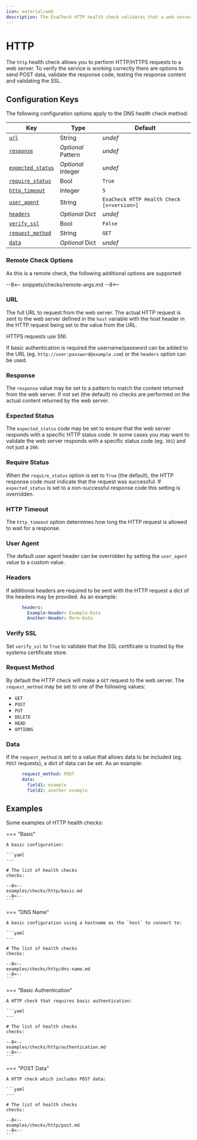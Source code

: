 ```yaml
---
icon: material/web
description: The ExaCheck HTTP health check validates that a web server responds to a request of the chosen method. Optionally the SSL certificate can be checked to ensure it is trusted.
---
```


# HTTP

The `http` health check allows you to perform HTTP/HTTPS requests to a web server. To verify the service is working correctly there are options to send POST data, validate the response code, testing the response content and validating the SSL.

## Configuration Keys

The following configuration options apply to the DNS health check method:

| Key                                   | Type               | Default                                   |
| ------------------------------------- | ------------------ | ----------------------------------------- |
| [`url`](#url)                         | String             | *undef*                                   |
| [`response`](#response)               | *Optional* Pattern | *undef*                                   |
| [`expected_status`](#expected-status) | *Optional* Integer | *undef*                                   |
| [`require_status`](#require-status)   | Bool               | `True`                                    |
| [`http_timeout`](#http-timeout)       | Integer            | `5`                                       |
| [`user_agent`](#user-agent)           | String             | `ExaCheck HTTP Health Check [v<version>]` |
| [`headers`](#headers)                 | *Optional* Dict    | *undef*                                   |
| [`verify_ssl`](#verify-ssl)           | Bool               | `False`                                   |
| [`request_method`](#request-method)   | String             | `GET`                                     |
| [`data`](#data)                       | *Optional* Dict    | *undef*                                   |

### Remote Check Options

As this is a remote check, the following additional options are supported:

--8<--
snippets/checks/remote-args.md
--8<--

### URL

The full URL to request from the web server. The actual HTTP request is sent to the web server defined in the `host` variable with the host header in the HTTP request being set to the value from the URL.

HTTPS requests use SNI.

If basic authentication is required the username/password can be added to the URL (eg. `http://user:password@example.com`) or the `headers` option can be used.

### Response

The `response` value may be set to a pattern to match the content returned from the web server. If not set (the default) no checks are performed on the actual content returned by the web server.

### Expected Status

The `expected_status` code may be set to ensure that the web server responds with a specific HTTP status code. In some cases you may want to validate the web server responds with a specific status code (eg. `301`) and not just a `200`.

### Require Status

When the `require_status` option is set to `True` (the default), the HTTP response code must indicate that the request was successful. If `expected_status` is set to a non-successful response code this setting is overridden.

### HTTP Timeout

The `http_timeout` option determines how long the HTTP request is allowed to wait for a response.

### User Agent

The default user agent header can be overridden by setting the `user_agent` value to a custom value.

### Headers

If additional headers are required to be sent with the HTTP request a dict of the headers may be provided. As an example:

```yaml
      headers:
        Example-Header: Example-Data
        Another-Header: More-Data
```

### Verify SSL

Set `verify_ssl` to `True` to validate that the SSL certificate is trusted by the systems certificate store.

### Request Method

By default the HTTP check will make a `GET` request to the web server. The `request_method` may be set to one of the following values:

- `GET`
- `POST`
- `PUT`
- `DELETE`
- `HEAD`
- `OPTIONS`

### Data

If the `request_method` is set to a value that allows data to be included (eg. `POST` requests), a dict of data can be set. As an example:

```yaml
      request_method: POST
      data:
        field1: example
        field2: another example
```

## Examples

Some examples of HTTP health checks:

=== "Basic"

    A basic configuration:

    ```yaml
    ---

    # The list of health checks
    checks:

    --8<--
    examples/checks/http/basic.md
    --8<--
    ```

=== "DNS Name"

    A basic configuration using a hostname as the `host` to connect to:

    ```yaml
    ---

    # The list of health checks
    checks:

    --8<--
    examples/checks/http/dns-name.md
    --8<--
    ```

=== "Basic Authentication"

    A HTTP check that requires basic authentication:

    ```yaml
    ---

    # The list of health checks
    checks:

    --8<--
    examples/checks/http/authentication.md
    --8<--
    ```

=== "POST Data"

    A HTTP check which includes POST data:

    ```yaml
    ---

    # The list of health checks
    checks:

    --8<--
    examples/checks/http/post.md
    --8<--
    ```
